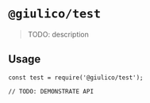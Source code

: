 # `@giulico/test`

> TODO: description

## Usage

```
const test = require('@giulico/test');

// TODO: DEMONSTRATE API
```
